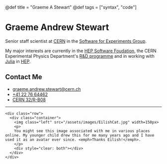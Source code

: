 @def title = "Graeme A Stewart"
@def tags = ["syntax", "code"]

# Graeme Andrew Stewart

Senior staff scientist at [CERN](https::/home.cern/) in the [Software for Experiments Group](https://ep-dep-sft.web.cern.ch).

My major interests are currently in the [HEP Software Foudation](https://hepsoftwarefoundation.org), the CERN Experimental Physics Department's [R&D programme](https://ep-rnd.web.cern.ch) and in working with [Julia](https://julialang.org) in [HEP](https://www.juliahep.org).

## Contact Me

- [graeme.andrew.stewart@cern.ch](mailto:graeme.andrew.stewart@cern.ch)
- [+41 22 76 64462](tel:+41227664462)
- [CERN 32/R-B08](https://maps.cern.ch/mapsearch/mapsearch.htm?n=[%2732/R-B08%27])

---

~~~
<div class="row">
  <div class="container">
    <img class="left" src="/assets/images/EilishCat.jpg" width=150px>
    <p>
    You might see this image associated with me in various places online. My younger child drew this for me many years ago and I have used it as an avatar ever since. <emph>Thanks Eilish!</emph>.
    </p>
    <div style="clear: both"></div>      
  </div>
</div>
~~~
